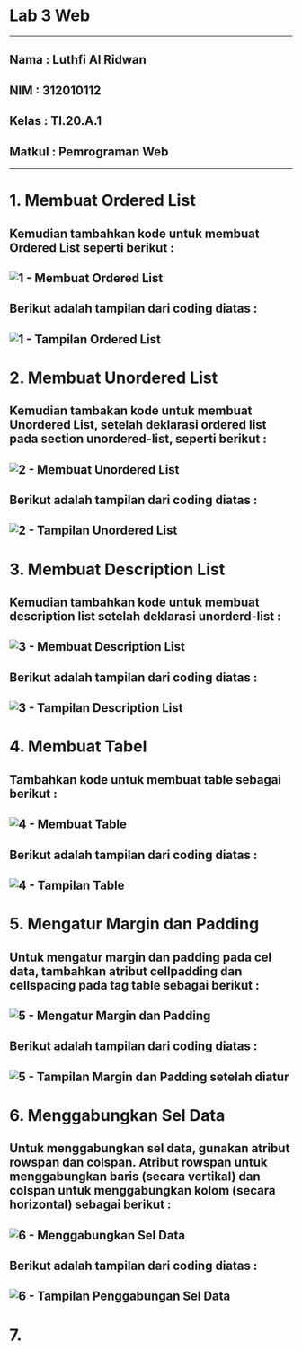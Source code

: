 # Lab 3 Web
---------------
## Nama   : Luthfi Al Ridwan
## NIM    : 312010112
## Kelas  : TI.20.A.1
## Matkul : Pemrograman Web
----------
# 1. Membuat Ordered List
Kemudian tambahkan kode untuk membuat Ordered List seperti berikut :
----------
![1 - Membuat Ordered List](https://user-images.githubusercontent.com/73066008/160587229-b69f4560-3cfa-4d37-af28-e5f06f79a97d.png)
----------
Berikut adalah tampilan dari coding diatas :
----------
![1 - Tampilan Ordered List](https://user-images.githubusercontent.com/73066008/160587265-f4f4d78b-896d-42aa-995e-627774e6c183.png)
---------------
# 2. Membuat Unordered List
Kemudian tambakan kode untuk membuat Unordered List, setelah deklarasi ordered list pada
section unordered-list, seperti berikut :
----------
![2 - Membuat Unordered List](https://user-images.githubusercontent.com/73066008/160587311-f5b8dac7-596f-4d5b-ac1d-e6bec2e90f41.png)
----------
Berikut adalah tampilan dari coding diatas :
----------
![2 - Tampilan Unordered List](https://user-images.githubusercontent.com/73066008/160587398-cfdcb3bf-f2f6-477a-82a6-fd71e0f07d4d.png)
----------
# 3. Membuat Description List
Kemudian tambahkan kode untuk membuat description list setelah deklarasi unorderd-list :
----------
![3 - Membuat Description List](https://user-images.githubusercontent.com/73066008/160590833-dc25dedc-ba44-4c74-a8a5-bd924e066174.png)
----------
Berikut adalah tampilan dari coding diatas :
----------
![3 - Tampilan Description List](https://user-images.githubusercontent.com/73066008/160590869-d16c96db-4928-469c-bae9-06e1f0fd15f0.png)
----------
# 4. Membuat Tabel
Tambahkan kode untuk membuat table sebagai berikut :
----------
![4 - Membuat Table](https://user-images.githubusercontent.com/73066008/160661118-69ae9742-97e2-4785-ba73-77f5b0cc343c.png)
----------
Berikut adalah tampilan dari coding diatas :
----------
![4 - Tampilan Table](https://user-images.githubusercontent.com/73066008/160661162-bb37b1bd-7137-455c-a045-9a33a6b7c96d.png)
----------
# 5. Mengatur Margin dan Padding
Untuk mengatur margin dan padding pada cel data, tambahkan atribut cellpadding dan cellspacing pada tag table sebagai berikut :
----------
![5 - Mengatur Margin dan Padding](https://user-images.githubusercontent.com/73066008/160669279-e32a3400-35c2-4935-987a-6c0ad6c19cb6.png)
----------
Berikut adalah tampilan dari coding diatas :
----------
![5 - Tampilan Margin dan Padding setelah diatur](https://user-images.githubusercontent.com/73066008/160669322-3fbd8cf3-3d3d-4f11-8f8a-1be2978292fe.png)
----------
# 6. Menggabungkan Sel Data
Untuk menggabungkan sel data, gunakan atribut rowspan dan colspan. Atribut rowspan untuk menggabungkan baris (secara vertikal) dan colspan untuk menggabungkan kolom (secara horizontal) sebagai berikut :
----------
![6 - Menggabungkan Sel Data](https://user-images.githubusercontent.com/73066008/160669349-ad8acc05-fe90-43e5-9c50-5c8d60cf50ce.png)
----------
Berikut adalah tampilan dari coding diatas :
----------
![6 - Tampilan Penggabungan Sel Data](https://user-images.githubusercontent.com/73066008/160669399-b2066d21-3210-4fc8-9da4-f4b99b328913.png)
----------
# 7.
